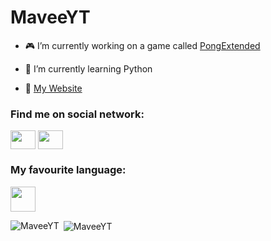 <h1>MaveeYT</h1>

- 🎮 I’m currently working on a game called <a href="https://github.com/MaveeYT/PongExtendedGame">PongExtended</a>

- 🌱 I’m currently learning Python

- 🎂 <a href="maveeyt.tk">My Website</a>

<h3 align="left">Find me on social network:</h3>
<p align="left">
<a href="https://twitter.com/lagerfullar" target="blank"><img align="center" src="https://raw.githubusercontent.com/rahuldkjain/github-profile-readme-generator/master/src/images/icons/Social/twitter.svg" height="30" width="40" /></a>
  <a href="https://www.instagram.com/mavee.insta/" target="blank"><img align="center" src="https://raw.githubusercontent.com/rahuldkjain/github-profile-readme-generator/master/src/images/icons/Social/instagram.svg" height="30" width="40" /></a>

<h3 align="left">My favourite language:</h3>
<a href="https://www.java.com/" target="blank"><img align="center" src="https://image.flaticon.com/icons/png/512/226/226777.png" height="40" width="40" /></a>
<br>
<p><img align="left" src="https://github-readme-stats.vercel.app/api/top-langs?username=MaveeYT&show_icons=true&locale=en&layout=compact" alt="MaveeYT" />
&nbsp;<img align="center" src="https://github-readme-stats.vercel.app/api?username=MaveeYT&show_icons=true&locale=en" alt="MaveeYT" /></p>
